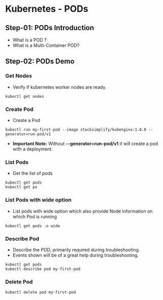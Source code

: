 # Kubernetes  - PODs

## Step-01: PODs Introduction
- What is a POD ?
- What is a Multi-Container POD?

## Step-02: PODs Demo
### Get Nodes
- Verify if kubernetes worker nodes are ready. 
```
kubectl get nodes
```

### Create Pod
- Create a Pod
```
kubectl run my-first-pod --image stacksimplify/kubenginx:1.0.0 --generator=run-pod/v1
```
- **Important Note:** Without **--generator=run-pod/v1** it will create a pod with a deployment. 

### List Pods
- Get the list of pods
```
kubectl get pods
kubectl get po
```

### List Pods with wide option
- List pods with wide option which also provide Node information on which Pod is running
```
kubectl get pods -o wide
```

### Describe Pod
- Describe the POD, primarily required during troubleshooting. 
- Events shown will be of a great help during troubleshooting. 
```
kubectl get pods
kubectl describe pod my-first-pod 
```

### Delete Pod
```
kubectl delete pod my-first-pod
```
